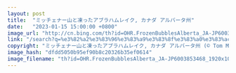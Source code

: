 ```yaml
---
layout: post
title:  "ミッチェナー山と凍ったアブラハムレイク, カナダ アルバータ州"
date:   "2023-01-15 15:00:00 +0800"
image_url: "http://cn.bing.com/th?id=OHR.FrozenBubblesAlberta_JA-JP6003853468_1920x1080.jpg&rf=LaDigue_1920x1080.jpg&pid=hp"
link: "/search?q=%e3%82%a2%e3%83%96%e3%83%a9%e3%83%8f%e3%83%a0%e3%83%ac%e3%82%a4%e3%82%af&form=hpcapt&filters=HpDate%3a%2220230115_1500%22"
copyright: "ミッチェナー山と凍ったアブラハムレイク, カナダ アルバータ州 (© Tom Mackie/plainpicture)"
image_hash: "dfdd5050b95ef90b8c20326b35ef0614"
image_filename: "th?id=OHR.FrozenBubblesAlberta_JA-JP6003853468_1920x1080.jpg&rf=LaDigue_1920x1080.jpg&pid=hp"
---
```

